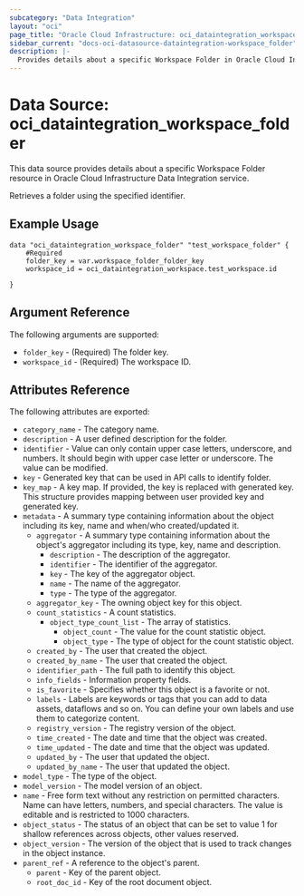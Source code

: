 ```yaml
---
subcategory: "Data Integration"
layout: "oci"
page_title: "Oracle Cloud Infrastructure: oci_dataintegration_workspace_folder"
sidebar_current: "docs-oci-datasource-dataintegration-workspace_folder"
description: |-
  Provides details about a specific Workspace Folder in Oracle Cloud Infrastructure Data Integration service
---
```


# Data Source: oci_dataintegration_workspace_folder
This data source provides details about a specific Workspace Folder resource in Oracle Cloud Infrastructure Data Integration service.

Retrieves a folder using the specified identifier.

## Example Usage

```hcl
data "oci_dataintegration_workspace_folder" "test_workspace_folder" {
	#Required
	folder_key = var.workspace_folder_folder_key
	workspace_id = oci_dataintegration_workspace.test_workspace.id
	
}
```

## Argument Reference

The following arguments are supported:

* `folder_key` - (Required) The folder key.
* `workspace_id` - (Required) The workspace ID.


## Attributes Reference

The following attributes are exported:

* `category_name` - The category name.
* `description` - A user defined description for the folder.
* `identifier` - Value can only contain upper case letters, underscore, and numbers. It should begin with upper case letter or underscore. The value can be modified.
* `key` - Generated key that can be used in API calls to identify folder.
* `key_map` - A key map. If provided, the key is replaced with generated key. This structure provides mapping between user provided key and generated key.
* `metadata` - A summary type containing information about the object including its key, name and when/who created/updated it.
	* `aggregator` - A summary type containing information about the object's aggregator including its type, key, name and description.
		* `description` - The description of the aggregator.
		* `identifier` - The identifier of the aggregator.
		* `key` - The key of the aggregator object.
		* `name` - The name of the aggregator.
		* `type` - The type of the aggregator.
	* `aggregator_key` - The owning object key for this object.
	* `count_statistics` - A count statistics.
		* `object_type_count_list` - The array of statistics.
			* `object_count` - The value for the count statistic object.
			* `object_type` - The type of object for the count statistic object.
	* `created_by` - The user that created the object.
	* `created_by_name` - The user that created the object.
	* `identifier_path` - The full path to identify this object.
	* `info_fields` - Information property fields.
	* `is_favorite` - Specifies whether this object is a favorite or not.
	* `labels` - Labels are keywords or tags that you can add to data assets, dataflows and so on. You can define your own labels and use them to categorize content.
	* `registry_version` - The registry version of the object.
	* `time_created` - The date and time that the object was created.
	* `time_updated` - The date and time that the object was updated.
	* `updated_by` - The user that updated the object.
	* `updated_by_name` - The user that updated the object.
* `model_type` - The type of the object.
* `model_version` - The model version of an object.
* `name` - Free form text without any restriction on permitted characters. Name can have letters, numbers, and special characters. The value is editable and is restricted to 1000 characters.
* `object_status` - The status of an object that can be set to value 1 for shallow references across objects, other values reserved.
* `object_version` - The version of the object that is used to track changes in the object instance.
* `parent_ref` - A reference to the object's parent.
	* `parent` - Key of the parent object.
	* `root_doc_id` - Key of the root document object.

